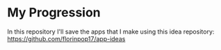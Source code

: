 # My Progression 
In this repository I'll save the apps that I make using this idea repository: https://github.com/florinpop17/app-ideas
